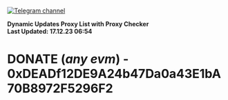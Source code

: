 [![Telegram channel](https://img.shields.io/endpoint?url=https://runkit.io/damiankrawczyk/telegram-badge/branches/master?url=https://t.me/n4z4v0d)](https://t.me/n4z4v0d) 

**Dynamic Updates Proxy List with Proxy Checker**  
**Last Updated: 17.12.23 06:54**

# DONATE (_any evm_) - 0xDEADf12DE9A24b47Da0a43E1bA70B8972F5296F2
